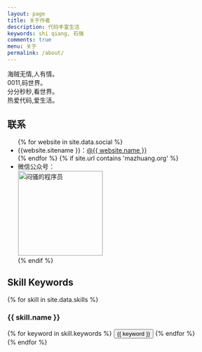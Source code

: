 ```yaml
---
layout: page
title: 关于作者
description: 代码丰富生活
keywords: shi qiang, 石强
comments: true
menu: 关于
permalink: /about/
---
```


海贼无情,人有情。  
0011,码世界。  
分分秒秒,看世界。  
热爱代码,爱生活。  

## 联系

<ul>
{% for website in site.data.social %}
<li>{{website.sitename }}：<a href="{{ website.url }}" target="_blank">@{{ website.name }}</a></li>
{% endfor %}
{% if site.url contains 'mazhuang.org' %}
<li>
微信公众号：<br />
<img style="height:192px;width:192px;border:1px solid lightgrey;" src="https://panlongshouhu.github.io/shiqiang/assets/images/qrcode.png" alt="闷骚的程序员" />
</li>
{% endif %}
</ul>


## Skill Keywords

{% for skill in site.data.skills %}
### {{ skill.name }}
<div class="btn-inline">
{% for keyword in skill.keywords %}
<button class="btn btn-outline" type="button">{{ keyword }}</button>
{% endfor %}
</div>
{% endfor %}
